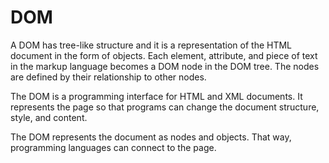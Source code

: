 # DOM

A DOM has tree-like structure and it is a representation of the HTML document in the form of objects. Each element, attribute, and piece of text in the markup language becomes a DOM node in the DOM tree. The nodes are defined by their relationship to other nodes.

The DOM is a programming interface for HTML and XML documents. It represents the page so that programs can change the document structure, style, and content.

The DOM represents the document as nodes and objects. That way, programming languages can connect to the page.
